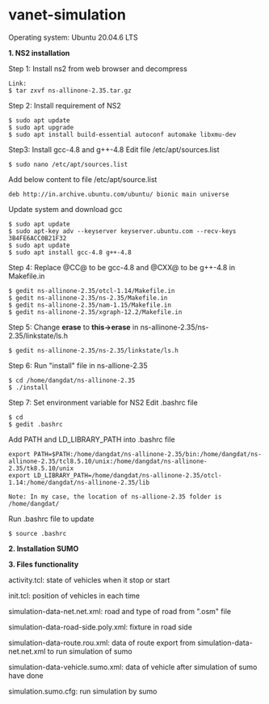# vanet-simulation
Operating system: Ubuntu 20.04.6 LTS

**1. NS2 installation**

Step 1: Install ns2 from web browser and decompress
```
Link: 
$ tar zxvf ns-allinone-2.35.tar.gz
```

Step 2: Install requirement of NS2
```
$ sudo apt update
$ sudo apt upgrade
$ sudo apt install build-essential autoconf automake libxmu-dev
```

Step3: Install gcc-4.8 and g++-4.8
Edit file /etc/apt/sources.list


```
$ sudo nano /etc/apt/sources.list
```

Add below content to file /etc/apt/source.list
```
deb http://in.archive.ubuntu.com/ubuntu/ bionic main universe
```

Update system and download gcc
```
$ sudo apt update
$ sudo apt-key adv --keyserver keyserver.ubuntu.com --recv-keys 3B4FE6ACC0B21F32
$ sudo apt update
$ sudo apt install gcc-4.8 g++-4.8
```

Step 4: Replace @CC@ to be gcc-4.8 and @CXX@ to be g++-4.8 in Makefile.in
```
$ gedit ns-allinone-2.35/otcl-1.14/Makefile.in
$ gedit ns-allinone-2.35/ns-2.35/Makefile.in
$ gedit ns-allinone-2.35/nam-1.15/Makefile.in
$ gedit ns-allinone-2.35/xgraph-12.2/Makefile.in
```

Step 5: Change **erase** to **this->erase** in ns-allinone-2.35/ns-2.35/linkstate/ls.h
```
$ gedit ns-allinone-2.35/ns-2.35/linkstate/ls.h
```

Step 6: Run "install" file in ns-allione-2.35
```
$ cd /home/dangdat/ns-allinone-2.35
$ ./install
```

Step 7: Set environment variable for NS2
Edit .bashrc file
```
$ cd
$ gedit .bashrc
```

Add PATH and LD_LIBRARY_PATH into .bashrc file
```
export PATH=$PATH:/home/dangdat/ns-allinone-2.35/bin:/home/dangdat/ns-allinone-2.35/tcl8.5.10/unix:/home/dangdat/ns-allinone-2.35/tk8.5.10/unix
export LD_LIBRARY_PATH=/home/dangdat/ns-allinone-2.35/otcl-1.14:/home/dangdat/ns-allinone-2.35/lib

Note: In my case, the location of ns-allione-2.35 folder is /home/dangdat/
```

Run .bashrc file to update
```
$ source .bashrc
```

**2. Installation SUMO**


**3. Files functionality**

activity.tcl: state of vehicles when it stop or start

init.tcl: position of vehicles in each time

simulation-data-net.net.xml: road and type of road from ".osm" file

simulation-data-road-side.poly.xml: fixture in road side

simulation-data-route.rou.xml: data of route export from simulation-data-net.net.xml to run simulation of sumo

simulation-data-vehicle.sumo.xml: data of vehicle after simulation of sumo have done

simulation.sumo.cfg: run simulation by sumo


